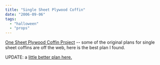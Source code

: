 ```yaml
---
title: "Single Sheet Plywood Coffin"
date: "2006-09-06"
tags: 
  - "halloween"
  - "props"
---
```


[One Sheet Plywood Coffin Project](http://www.thatsnotright.com/projh02.html "One Sheet Plywood Coffin Project") -- some of the original plans for single sheet coffins are off the web, here is the best plan I found.

UPDATE: a [little better plan here.](http://www.shallowvalley.com/pincherplans.html)
